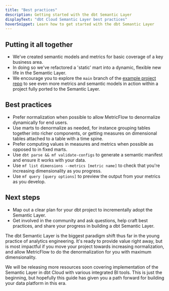 ```yaml
---
title: "Best practices"
description: Getting started with the dbt Semantic Layer
displayText: "dbt Cloud Semantic Layer best practices"
hoverSnippet: Learn how to get started with the dbt Semantic Layer
---
```


## Putting it all together

- We've created semantic models and metrics for basic coverage of a key business area.
- In doing so we've refactored a 'static' mart into a dynamic, flexible new life in the Semantic Layer.
- We encourage you to explore the `main` branch of the [example project repo](https://github.com/dbt-labs/jaffle-sl-template) to see even more metrics and semantic models in action within a project fully ported to the Semantic Layer.

## Best practices

- Prefer normalization when possible to allow MetricFlow to denormalize dynamically for end users.
- Use marts to denormalize as needed, for instance grouping tables together into richer components, or getting measures on dimensional tables attached to a table with a time spine.
- Prefer computing values in measures and metrics when possible as opposed to in fixed marts.
- Use `dbt parse && mf validate-configs` to generate a semantic manifest and ensure it works with your data.
- Use `mf list dimensions --metrics [metric name]` to check that you're increasing dimensionality as you progress.
- Use `mf query [query options]` to preview the output from your metrics as you develop.

## Next steps

- Map out a clear plan for your dbt project to incrementally adopt the Semantic Layer.
- Get involved in the community and ask questions, help craft best practices, and share your progress in building a dbt Semantic Layer.

The dbt Semantic Layer is the biggest paradigm shift thus far in the young practice of analytics engineering. It's ready to provide value right away, but is most impactful if you move your project towards increasing normalization, and allow MetricFlow to do the denormalization for you with maximum dimensionality.

We will be releasing more resources soon covering implementation of the Semantic Layer in dbt Cloud with various integrated BI tools. This is just the beginning, but hopefully this guide has given you a path forward for building your data platform in this era.
